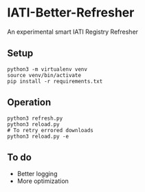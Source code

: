 # IATI-Better-Refresher
An experimental smart IATI Registry Refresher

## Setup
```
python3 -m virtualenv venv
source venv/bin/activate
pip install -r requirements.txt
```

## Operation
```
python3 refresh.py
python3 reload.py
# To retry errored downloads
python3 reload.py -e
```

## To do

- Better logging
- More optimization
